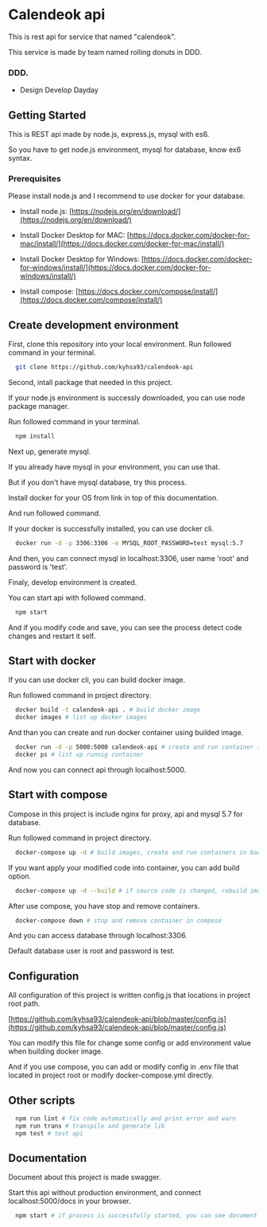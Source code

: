 # Calendeok api

This is rest api for service that named "calendeok".

This service is made by team named rolling donuts in DDD. 

### DDD.
* Design Develop Dayday

## Getting Started

This is REST api made by node.js, express.js, mysql with es6.

So you have to get node.js environment, mysql for database, know  ex6 syntax.

### Prerequisites

Please install node.js and I recommend to use docker for your database.

* Install node.js: [https://nodejs.org/en/download/](https://nodejs.org/en/download/)

* Install Docker Desktop for MAC: [https://docs.docker.com/docker-for-mac/install/](https://docs.docker.com/docker-for-mac/install/)

* Install Docker Desktop for Windows: [https://docs.docker.com/docker-for-windows/install/](https://docs.docker.com/docker-for-windows/install/)

* Install compose: [https://docs.docker.com/compose/install/](https://docs.docker.com/compose/install/)

## Create development environment

First, clone this repository into your local environment. Run followed command in your terminal.

```bash
  git clone https://github.com/kyhsa93/calendeok-api
```

Second, intall package that needed in this project.

If your node.js environment is successly downloaded, you can use node package manager.

Run followed command in your terminal.

```bash
  npm install
```

Next up, generate mysql.

If you already have mysql in your environment, you can use that.

But if you don't have mysql database, try this process.

Install docker for your OS from link in top of this documentation.

And run followed command.

If your docker is successfully installed, you can use docker cli.

```bash
  docker run -d -p 3306:3306 -e MYSQL_ROOT_PASSWORD=test mysql:5.7
```

And then, you can connect mysql in localhost:3306, user name 'root' and password is 'test'.

Finaly, develop environment is created.

You can start api with followed command.

```bash
  npm start
```

And if you modify code and save, you can see the process detect code changes and restart it self.

## Start with docker

If you can use docker cli, you can build docker image.

Run followed command in project directory.

```bash
  docker build -t calendeok-api . # build docker image
  docker images # list up docker images
```

And than you can create and run docker container using builded image.

```bash
  docker run -d -p 5000:5000 calendeok-api # create and run container in background
  docker ps # list up runnig container
```

And now you can connect api through localhost:5000.

## Start with compose

Compose in this project is include nginx for proxy, api and mysql 5.7 for database.

Run followed command in project directory.

```bash
  docker-compose up -d # build images, create and run containers in background
```

If you want apply your modified code into container, you can add build option.

```bash
  docker-compose up -d --build # if source code is changed, rebuild image, recreate and rerun container
```

After use compose, you have stop and remove containers.

```bash
  docker-compose down # stop and remove container in compose
```

And you can access database through localhost:3306.

Default database user is root and password is test.

## Configuration

All configuration of this project is written config.js that locations in project root path.

[https://github.com/kyhsa93/calendeok-api/blob/master/config.js](https://github.com/kyhsa93/calendeok-api/blob/master/config.js)

You can modify this file for change some config or add environment value when building docker image.

And if you use compose, you can add or modify config in .env file that located in project root or modify docker-compose.yml directly.

## Other scripts

```bash
  npm run lint # fix code automatically and print error and warn
  npm run trans # transpile and generate lib
  npm test # test api
```

## Documentation

Document about this project is made swagger.

Start this api without production environment, and connect localhost:5000/docs in your browser.

```bash
  npm start # if process is successfully started, you can see document in your browser.
```
